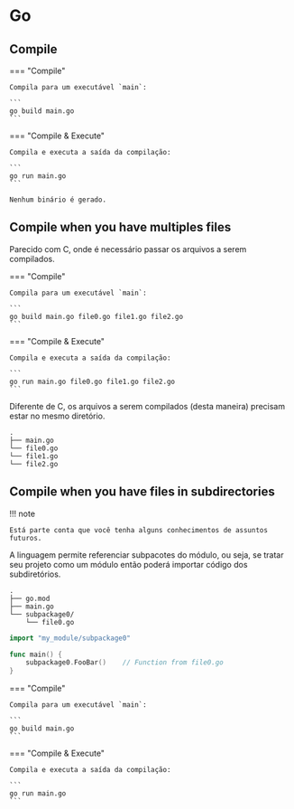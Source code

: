 # Go

## Compile

=== "Compile"
    
    Compila para um executável `main`:  
    
    ```
    go build main.go
    ```

=== "Compile & Execute"
    
    Compila e executa a saída da compilação:  
    
    ```
    go run main.go
    ```
    
    Nenhum binário é gerado.  

## Compile when you have multiples files

Parecido com C, onde é necessário passar os arquivos a serem compilados.  

=== "Compile"
    
    Compila para um executável `main`:  
    
    ```
    go build main.go file0.go file1.go file2.go
    ```

=== "Compile & Execute"
    
    Compila e executa a saída da compilação:  
    
    ```
    go run main.go file0.go file1.go file2.go
    ```

Diferente de C, os arquivos a serem compilados (desta maneira) precisam estar no mesmo diretório.  

``` title="Project Layout"
.
├── main.go
└── file0.go
└── file1.go
└── file2.go
```

## Compile when you have files in subdirectories

!!! note
    
    Está parte conta que você tenha alguns conhecimentos de assuntos futuros.

A linguagem permite referenciar subpacotes do módulo, ou seja, se tratar seu projeto como um módulo então poderá importar código dos subdiretórios.  

``` title="Project Layout"
.
├── go.mod
├── main.go
└── subpackage0/
    └── file0.go
```

```go title="main.go"
import "my_module/subpackage0"

func main() {
    subpackage0.FooBar()    // Function from file0.go
}
```

=== "Compile"
    
    Compila para um executável `main`:  
    
    ```
    go build main.go
    ```

=== "Compile & Execute"
    
    Compila e executa a saída da compilação:  
    
    ```
    go run main.go
    ```